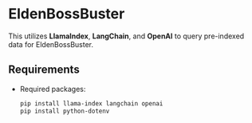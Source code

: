 # EldenBossBuster

This utilizes **LlamaIndex**, **LangChain**, and **OpenAI** to query pre-indexed data for EldenBossBuster.

## Requirements

- Required packages:
  ```bash
  pip install llama-index langchain openai
  pip install python-dotenv
